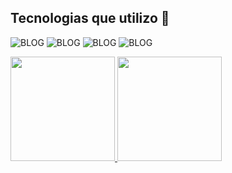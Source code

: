  ## Tecnologias que utilizo 🚀 
   
   ![BLOG](https://img.shields.io/badge/Java-ED8B00?style=for-the-badge&logo=openjdk&logoColor=white)
   ![BLOG](https://img.shields.io/badge/Oracle-F80000?style=for-the-badge&logo=Oracle&logoColor=white)
   ![BLOG](https://img.shields.io/badge/Python-3776AB?style=for-the-badge&logo=python&logoColor=white)
   ![BLOG](https://img.shields.io/badge/C-00599C?style=for-the-badge&logo=c&logoColor=white)
   

<div>
   <a href="https://github.com/leo-oliveira2">
     <img height= "167em" src="https://github-readme-stats.vercel.app/api?username=leo-oliveira2&show_icons=true&theme=github_dark"/>
     <img height= "167em" src="https://github-readme-stats.vercel.app/api/top-langs/?username=leo-oliveira2&layout=compact&theme=github_dark"/>
      </div>
   
  
